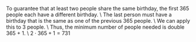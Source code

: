 To guarantee that at least two people share the same birthday, the first 365 people each have a different birthday. \\
The last person must have a birthday that is the same as one of the previous 365 people. \\
We can apply this to 3 people. \\
Thus, the minimum number of people needed is double 365 + 1. \\
$2 \cdot 365 + 1 = 731$
